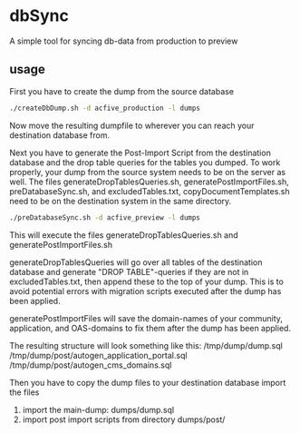 # dbSync
A simple tool for syncing db-data from production to preview

## usage
First you have to create the dump from the source database
```bash
./createDbDump.sh -d acfive_production -l dumps
```
Now move the resulting dumpfile to wherever you can reach your destination database from.

Next you have to generate the Post-Import Script from the destination database and the drop table queries for the tables you dumped.
To work properly, your dump from the source system needs to be on the server as well.
The files generateDropTablesQueries.sh, generatePostImportFiles.sh, preDatabaseSync.sh, and excludedTables.txt, copyDocumentTemplates.sh
need to be on the destination system in the same directory.

```bash
./preDatabaseSync.sh -d acfive_preview -l dumps
```
This will execute the files generateDropTablesQueries.sh and generatePostImportFiles.sh

generateDropTablesQueries will go over all tables of the destination database and generate "DROP TABLE"-queries if they are not in excludedTables.txt,
then append these to the top of your dump. This is to avoid potential errors with migration scripts executed after the dump has been applied.

generatePostImportFiles will save the domain-names of your community, application, and OAS-domains to fix them after the dump has been applied.

The resulting structure will look something like this:
/tmp/dump/dump.sql
/tmp/dump/post/autogen_application_portal.sql
/tmp/dump/post/autogen_cms_domains.sql

Then you have to copy the dump files to your destination database import the files
<ol start="1">
  <li>import the main-dump: dumps/dump.sql</li>
  <li>import post import scripts from directory dumps/post/</li>
</ol>
